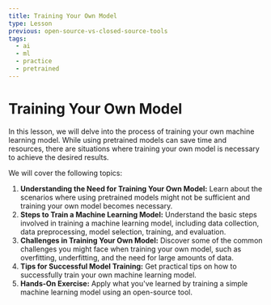 ```yaml
---
title: Training Your Own Model
type: Lesson
previous: open-source-vs-closed-source-tools
tags:
  - ai
  - ml
  - practice
  - pretrained
---
```


# Training Your Own Model

In this lesson, we will delve into the process of training your own machine learning model. While using pretrained models can save time and resources, there are situations where training your own model is necessary to achieve the desired results.

We will cover the following topics:

1. **Understanding the Need for Training Your Own Model:** Learn about the scenarios where using pretrained models might not be sufficient and training your own model becomes necessary.
2. **Steps to Train a Machine Learning Model:** Understand the basic steps involved in training a machine learning model, including data collection, data preprocessing, model selection, training, and evaluation.
3. **Challenges in Training Your Own Model:** Discover some of the common challenges you might face when training your own model, such as overfitting, underfitting, and the need for large amounts of data.
4. **Tips for Successful Model Training:** Get practical tips on how to successfully train your own machine learning model.
5. **Hands-On Exercise:** Apply what you've learned by training a simple machine learning model using an open-source tool.
